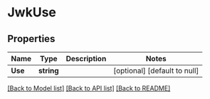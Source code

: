 # JwkUse

## Properties
Name | Type | Description | Notes
------------ | ------------- | ------------- | -------------
**Use** | **string** |  | [optional] [default to null]

[[Back to Model list]](../README.md#documentation-for-models) [[Back to API list]](../README.md#documentation-for-api-endpoints) [[Back to README]](../README.md)

